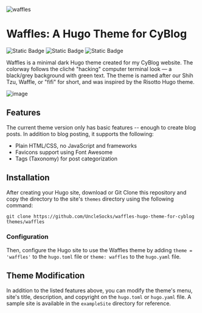 ![waffles](https://github.com/user-attachments/assets/13f5e303-8376-4464-ab5f-bbd5b4ca6211)

# Waffles: A Hugo Theme for CyBlog 
![Static Badge](https://img.shields.io/badge/Made%20With-Hugo-skyblue)    ![Static Badge](https://img.shields.io/badge/Theme-Minimal%20Dark-black)    ![Static Badge](https://img.shields.io/badge/Status-Under%20Development-pink)

Waffles is a minimal dark Hugo theme created for my CyBlog website. 
The colorway follows the cliché "hacking" computer terminal look — a black/grey background with green text. The theme is named after our Shih Tzu, Waffle, or "fifi" for short, and was inspired by the Risotto Hugo theme.

![image](https://github.com/user-attachments/assets/788c4b75-8057-42d7-94a3-3348422cc494)


## Features

The current theme version only has basic features -- enough to create blog posts. In addition to blog posting, it supports the following:
- Plain HTML/CSS, no JavaScript and frameworks
- Favicons support using Font Awesome
- Tags (Taxonomy) for post categorization

## Installation 
After creating your Hugo site, download or Git Clone this repository and copy the directory to the site's `themes` directory using the following command:

```
git clone https://github.com/UncleSocks/waffles-hugo-theme-for-cyblog  themes/waffles
```

### Configuration
Then, configure the Hugo site to use the Waffles theme by adding `theme = 'waffles'` to the `hugo.toml` file or `theme: waffles` to the `hugo.yaml` file.

## Theme Modification
In addition to the listed features above, you can modify the theme's menu, site's title, description, and copyright on the `hugo.toml` or `hugo.yaml` file. A sample site is available in the `exampleSite` directory for reference.
